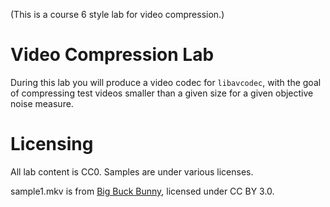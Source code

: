 
(This is a course 6 style lab for video compression.)

Video Compression Lab
=====================

During this lab you will produce a video codec for `libavcodec`, with the goal of compressing test videos smaller than a given size for a given objective noise measure.

Licensing
=========

All lab content is CC0.
Samples are under various licenses.

sample1.mkv is from [Big Buck Bunny](https://peach.blender.org/), licensed under CC BY 3.0.

